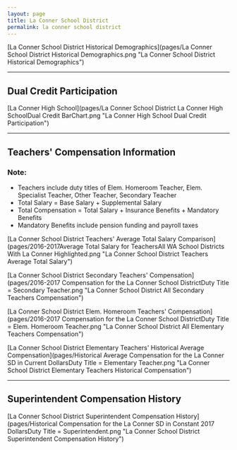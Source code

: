 ```yaml
---
layout: page
title: La Conner School District
permalink: la conner school district
---
```



[La Conner School District Historical Demographics](pages/La Conner School District Historical Demographics.png "La Conner School District Historical Demographics")

___

## Dual Credit Participation

[La Conner High School](pages/La Conner School District La Conner High SchoolDual Credit BarChart.png "La Conner High School Dual Credit Participation")


___

## Teachers' Compensation Information
### Note:
- Teachers include duty titles of Elem. Homeroom Teacher, Elem. Specialist Teacher, Other Teacher, Secondary Teacher
- Total Salary = Base Salary + Supplemental Salary
- Total Compensation = Total Salary + Insurance Benefits + Mandatory Benefits
- Mandatory Benefits include pension funding and payroll taxes

[La Conner School District Teachers' Average Total Salary Comparison](pages/2016-2017Average Total Salary for TeachersAll WA School Districts With La Conner Highlighted.png "La Conner School District Teachers Average Total Salary")

[La Conner School District Secondary Teachers' Compensation](pages/2016-2017 Compensation for the La Conner School DistrictDuty Title = Secondary Teacher.png "La Conner School District All Secondary Teachers Compensation")

[La Conner School District Elem. Homeroom Teachers' Compensation](pages/2016-2017 Compensation for the La Conner School DistrictDuty Title = Elem. Homeroom Teacher.png "La Conner School District All Elementary Teachers Compensation")

[La Conner School District Elementary Teachers' Historical Average Compensation](pages/Historical Average Compensation for the La Conner SD in Current DollarsDuty Title = Elementary Teacher.png "La Conner School District Elementary Teachers Historical Compensation")


___

## Superintendent Compensation History

[La Conner School District Superintendent Compensation History](pages/Historical Compensation for the La Conner SD in Constant 2017 DollarsDuty Title = Superintendent.png "La Conner School District Superintendent Compensation History")

